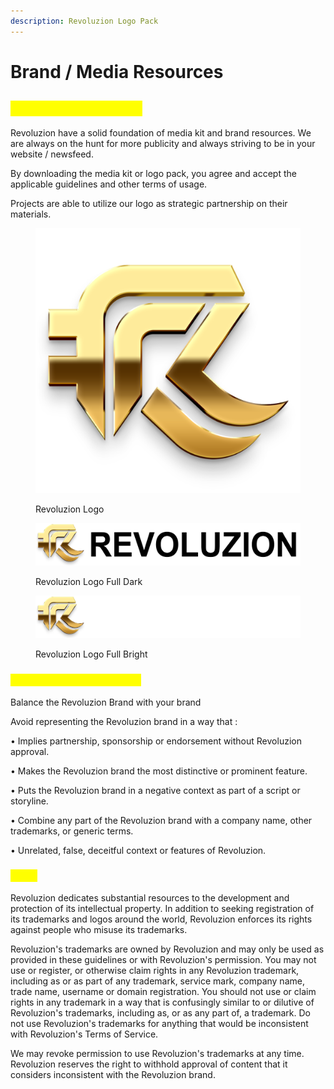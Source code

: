 ```yaml
---
description: Revoluzion Logo Pack
---
```


# Brand / Media Resources

## <mark style="color:yellow;">Revoluzion Branding</mark>

Revoluzion have a solid foundation of media kit and brand resources. We are always on the hunt for more publicity and always striving to be in your website / newsfeed.

By downloading the media kit or logo pack, you agree and accept the applicable guidelines and other terms of usage.

Projects are able to utilize our logo as strategic partnership on their materials.

<div>

<figure><img src="../.gitbook/assets/RevoluzionLogo.png" alt=""><figcaption><p>Revoluzion Logo</p></figcaption></figure>

 

<figure><img src="../.gitbook/assets/RevoluzionLogoFullDark.png" alt=""><figcaption><p>Revoluzion Logo Full Dark</p></figcaption></figure>

</div>

<figure><img src="../.gitbook/assets/RevoluzionLogoFullBright.png" alt=""><figcaption><p>Revoluzion Logo Full Bright</p></figcaption></figure>

### <mark style="color:yellow;">Utilizing Revoluzion Brand</mark>

Balance the Revoluzion Brand with your brand

Avoid representing the Revoluzion brand in a way that :

• Implies partnership, sponsorship or endorsement without Revoluzion approval.

• Makes the Revoluzion brand the most distinctive or prominent feature.

• Puts the Revoluzion brand in a negative context as part of a script or storyline.

• Combine any part of the Revoluzion brand with a company name, other trademarks, or generic terms.

• Unrelated, false, deceitful context or features of Revoluzion.

### <mark style="color:yellow;">Legal</mark>

Revoluzion dedicates substantial resources to the development and protection of its intellectual property. In addition to seeking registration of its trademarks and logos around the world, Revoluzion enforces its rights against people who misuse its trademarks.

Revoluzion's trademarks are owned by Revoluzion and may only be used as provided in these guidelines or with Revoluzion's permission. You may not use or register, or otherwise claim rights in any Revoluzion trademark, including as or as part of any trademark, service mark, company name, trade name, username or domain registration. You should not use or claim rights in any trademark in a way that is confusingly similar to or dilutive of Revoluzion's trademarks, including as, or as any part of, a trademark. Do not use Revoluzion's trademarks for anything that would be inconsistent with Revoluzion's Terms of Service.

We may revoke permission to use Revoluzion's trademarks at any time. Revoluzion reserves the right to withhold approval of content that it considers inconsistent with the Revoluzion brand.
